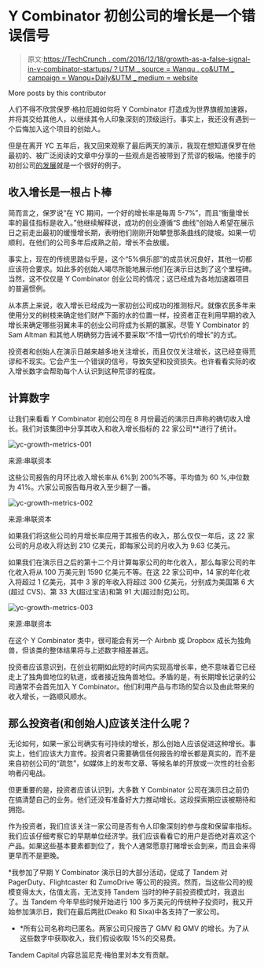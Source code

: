 # Y Combinator 初创公司的增长是一个错误信号

> 原文:[https://TechCrunch . com/2016/12/18/growth-as-a-false-signal-in-y-combinator-startups/？UTM _ source = Wanqu . co&UTM _ campaign = Wanqu+Daily&UTM _ medium = website](https://techcrunch.com/2016/12/18/growth-as-a-false-signal-in-y-combinator-startups/?utm_source=wanqu.co&utm_campaign=Wanqu+Daily&utm_medium=website)

More posts by this contributor

人们不得不欣赏保罗·格拉厄姆如何将 Y Combinator 打造成为世界旗舰加速器，并将其交给其他人，以继续其令人印象深刻的顶级运行。事实上，我还没有遇到一个后悔加入这个项目的创始人。

但是在离开 YC 五年后，我又回来观察了最后两天的演示，我现在想知道保罗在他最初的、被广泛阅读的文章中分享的一些观点是否被带到了荒谬的极端。他接手的初创公司[的发展](http://paulgraham.com/growth.html)就是一个很好的例子。

## 收入增长是一根占卜棒

简而言之，保罗说“在 YC 期间，一个好的增长率是每周 5-7%”，而且“衡量增长率的最佳指标是收入。”他继续解释说，成功的创业遵循“S 曲线”创始人希望在展示日之前走出最初的缓慢增长期，表明他们刚刚开始攀登那条曲线的陡坡。如果一切顺利，在他们的公司多年后成熟之前，增长不会放缓。

事实上，现在的传统思路似乎是，这个“5%俱乐部”的成员状况良好，其他一切都应该符合要求。如此多的创始人竭尽所能地展示他们在演示日达到了这个里程碑。当然，这不仅仅是 Y Combinator 创业公司的情况；这已经成为各地加速器项目的普遍惯例。

从本质上来说，收入增长已经成为一家初创公司成功的推测标尺。就像农民多年来使用分叉的树枝来确定他们财产下面的水的位置一样，投资者正在利用早期的收入增长来确定哪些羽翼未丰的创业公司将成为长期的赢家。尽管 Y Combinator 的 Sam Altman 和其他人明确努力告诫不要采取“不惜一切代价的增长”的方式。

投资者和创始人在演示日越来越多地关注增长，而且仅仅关注增长，这已经变得荒谬和不现实。它会产生一个错误的信号，导致失望和投资损失。也许看看实际的收入增长数字会帮助每个人认识到这种荒谬的程度。

## 计算数字

让我们来看看 Y Combinator 初创公司在 8 月份最近的演示日声称的确切收入增长。我们对该集团中分享其收入和收入增长指标的 22 家公司**进行了统计。

![yc-growth-metrics-001](../Images/f4657478e47be280e425db6cdb561a78.png)

来源:串联资本

这些公司报告的月环比收入增长率从 6%到 200%不等。平均值为 60 %,中位数为 41%。六家公司报告每月收入至少翻了一番。

![yc-growth-metrics-002](../Images/dcb83cda6656afd327e33421f491641b.png)

来源:串联资本

如果我们将这些公司的月增长率应用于其报告的收入，那么仅仅一年后，这 22 家公司的月总收入将达到 210 亿美元，即每家公司的月收入为 9.63 亿美元。

如果我们在演示日之后的第十二个月计算每家公司的年化收入，那么每家公司的年化收入将从 100 万美元到 1590 亿美元不等。在这 22 家公司中，14 家的年化收入将超过 1 亿美元，其中 3 家的年收入将超过 300 亿美元，分别成为美国第 6 大(超过 CVS)、第 33 大(超过宝洁)和第 91 大(超过耐克)公司。

![yc-growth-metrics-003](../Images/dce70aa985ef410dc6c49adf1f7fd7cb.png)

来源:串联资本

在这个 Y Combinator 类中，很可能会有另一个 Airbnb 或 Dropbox 成长为独角兽，但该类的整体结果将与上述数字相差甚远。

投资者应该意识到，在创业初期如此短的时间内实现高增长率，绝不意味着它已经走上了独角兽地位的轨道，或者接近独角兽地位。矛盾的是，有长期增长记录的公司通常不会首先加入 Y Combinator。他们利用产品与市场的契合以及由此带来的收入增长，一路顺风顺水。

## 那么投资者(和创始人)应该关注什么呢？

无论如何，如果一家公司确实有可持续的增长，那么创始人应该促进这种增长。事实上，他们应该大力宣传。投资者只需要确信任何报告的增长都是真实的，而不是来自初创公司的“疏忽”，如媒体上的发布文章、等候名单的开放或一次性的社会影响者闪电战。

但更重要的是，投资者应该认识到，大多数 Y Combinator 公司在演示日之前仍在搞清楚自己的业务。他们还没有准备好大力推动增长。这段探索期应该被期待和拥抱。

作为投资者，我们应该关注一家公司是否有令人印象深刻的参与度和保留率指标。我们应该仔细考察它的早期单位经济学。我们应该看看它的用户是否绝对喜欢这个产品。如果这些基本要素都到位了，我个人通常愿意打赌增长会到来，而且会来得更早而不是更晚。

*我参加了早期 Y Combinator 演示日的大部分活动，促成了 Tandem 对 PagerDuty、Flightcaster 和 ZumoDrive 等公司的投资。然而，当这些公司的规模变得太大，估值太高，无法支持 Tandem 当时的种子前投资模式时，我退出了。当 Tandem 今年早些时候开始进行 100 多万美元的传统种子投资时，我又开始参加演示日，我们在最后两批(Deako 和 Sixa)中各支持了一家公司。

* *所有公司名称均已匿名。两家公司只报告了 GMV 和 GMV 的增长。为了从这些数字中获取收入，我们假设收取 15%的交易费。

Tandem Capital 内容总监尼克·梅伯里对本文有贡献。